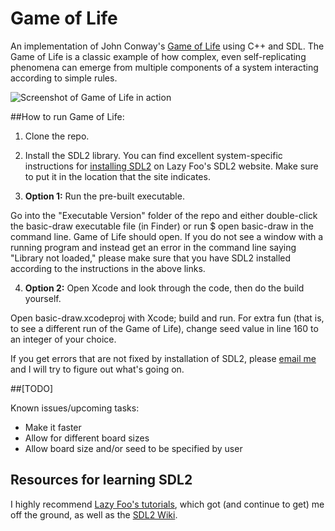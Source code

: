 # Game of Life

An implementation of John Conway's [Game of Life](https://en.wikipedia.org/wiki/Conway's_Game_of_Life) using C++ and SDL. The Game of Life is a classic example of how complex, even self-replicating phenomena can emerge from multiple components of a system interacting according to simple rules.

![Screenshot of Game of Life in action](https://eabrash.github.io/assets/gameoflife%20copy.png)


##How to run Game of Life:

1. Clone the repo.

2. Install the SDL2 library. You can find excellent system-specific instructions for [installing SDL2](http://lazyfoo.net/tutorials/SDL/01_hello_SDL/index.php) on Lazy Foo's SDL2 website. Make sure to put it in the location that the site indicates.

3. **Option 1:** Run the pre-built executable.

 Go into the "Executable Version" folder of the repo and either double-click the basic-draw executable file (in Finder) or run $ open basic-draw in the command line. Game of Life should open. If you do not see a window with a running program and instead get an error in the command line saying "Library not loaded," please make sure that you have SDL2 installed according to the instructions in the above links.

4. **Option 2:** Open Xcode and look through the code, then do the build yourself.

 Open basic-draw.xcodeproj with Xcode; build and run. For extra fun (that is, to see a different run of the Game of Life), change seed value in line 160 to an integer of your choice. 

If you get errors that are not fixed by installation of SDL2, please [email me](mailto:emabrash@gmail.com) and I will try to figure out what's going on.

##[TODO]

Known issues/upcoming tasks:
* Make it faster
* Allow for different board sizes
* Allow board size and/or seed to be specified by user

## Resources for learning SDL2

I highly recommend [Lazy Foo's tutorials](http://lazyfoo.net/tutorials/SDL/index.php), which got (and continue to get) me off the ground, as well as the [SDL2 Wiki](https://wiki.libsdl.org/).

